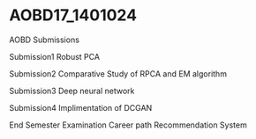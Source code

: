 # AOBD17_1401024
AOBD Submissions
 
Submission1
Robust PCA

Submission2
Comparative Study of RPCA and EM algorithm

Submission3
Deep neural network

Submission4
Implimentation of DCGAN

End Semester Examination
Career path Recommendation System
